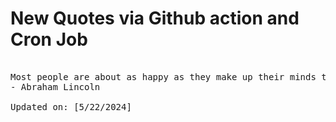 # New Quotes via Github action and Cron Job

<pre>
<!-- #quote -->
Most people are about as happy as they make up their minds to be
- Abraham Lincoln

Updated on: [5/22/2024]
<!-- #quoteEnd -->
</pre>
